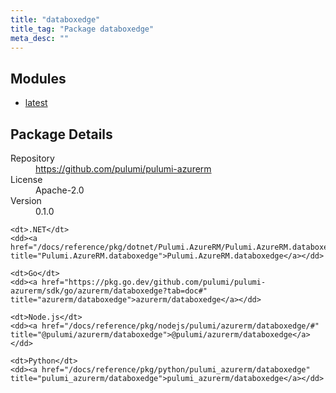 ```yaml
---
title: "databoxedge"
title_tag: "Package databoxedge"
meta_desc: ""
---
```


<!-- WARNING: this file was generated by Pulumi Docs Generator. -->
<!-- Do not edit by hand unless you're certain you know what you are doing! -->



<h2 id="modules">Modules</h2>
<ul class="api">
    <li><a href="latest/" title="latest"><span class="symbol module"></span>latest</a></li>
</ul>

<h2 id="package-details">Package Details</h2>
<dl class="package-details">
	<dt>Repository</dt>
	<dd><a href="https://github.com/pulumi/pulumi-azurerm">https://github.com/pulumi/pulumi-azurerm</a></dd>
	<dt>License</dt>
	<dd>Apache-2.0</dd>
	<dt>Version</dt>
	<dd>0.1.0</dd>
</dl>



<dl class="tabular">

    <dt>.NET</dt>
    <dd><a href="/docs/reference/pkg/dotnet/Pulumi.AzureRM/Pulumi.AzureRM.databoxedge.html" title="Pulumi.AzureRM.databoxedge">Pulumi.AzureRM.databoxedge</a></dd>

    <dt>Go</dt>
    <dd><a href="https://pkg.go.dev/github.com/pulumi/pulumi-azurerm/sdk/go/azurerm/databoxedge?tab=doc#" title="azurerm/databoxedge">azurerm/databoxedge</a></dd>

    <dt>Node.js</dt>
    <dd><a href="/docs/reference/pkg/nodejs/pulumi/azurerm/databoxedge/#" title="@pulumi/azurerm/databoxedge">@pulumi/azurerm/databoxedge</a></dd>

    <dt>Python</dt>
    <dd><a href="/docs/reference/pkg/python/pulumi_azurerm/databoxedge" title="pulumi_azurerm/databoxedge">pulumi_azurerm/databoxedge</a></dd>

</dl>

